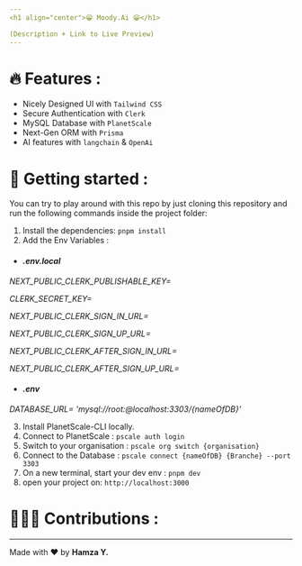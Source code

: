 ```yaml
---
<h1 align="center">😁 Moody.Ai 😁</h1>

(Description + Link to Live Preview)
---
```


# 🔥 Features :

- Nicely Designed UI with `Tailwind CSS`
- Secure Authentication with `Clerk`
- MySQL Database with `PlanetScale`
- Next-Gen ORM with `Prisma`
- AI features with `langchain` & `OpenAi`

# 🚀 Getting started :

You can try to play around with this repo by just cloning this repository and run the following commands inside the project folder:

1. Install the dependencies: `pnpm install`
2. Add the Env Variables :

<em>

- #### .env.local

NEXT_PUBLIC_CLERK_PUBLISHABLE_KEY=

CLERK_SECRET_KEY=

NEXT_PUBLIC_CLERK_SIGN_IN_URL=

NEXT_PUBLIC_CLERK_SIGN_UP_URL=

NEXT_PUBLIC_CLERK_AFTER_SIGN_IN_URL=

NEXT_PUBLIC_CLERK_AFTER_SIGN_UP_URL=

- #### .env

DATABASE_URL= 'mysql://root:@localhost:3303/{nameOfDB}'

</em>

3. Install PlanetScale-CLI locally.
4. Connect to PlanetScale : `pscale auth login`
5. Switch to your organisation : `pscale org switch {organisation}`
6. Connect to the Database : `pscale connect {nameOfDB} {Branche} --port 3303`
7. On a new terminal, start your dev env : `pnpm dev`
8. open your project on: `http://localhost:3000`

# 👨🏽‍💻 Contributions :

---

Made with ❤️ by <strong>Hamza Y.</strong>
